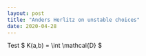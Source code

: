 ```yaml
---
layout: post
title: "Anders Herlitz on unstable choices"
date: 2020-04-28
---
```


<p>Test
$ K(a,b) = \int \mathcal{D} $
</p>
